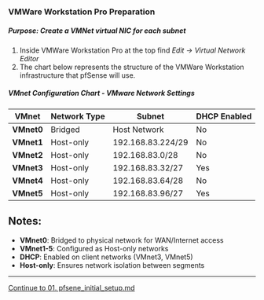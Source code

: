 ### VMWare Workstation Pro Preparation
##### Purpose: Create a VMNet virtual NIC for each subnet
1. Inside VMWare Workstation Pro at the top find *Edit → Virtual Network Editor*
2. The chart below represents the structure of the VMWare Workstation infrastructure that pfSense will use.
##### VMnet Configuration Chart - VMware Network Settings

| VMnet | Network Type | Subnet | DHCP Enabled |
|---|---|---|---|
| **VMnet0** | Bridged | Host Network | No |
| **VMnet1** | Host-only | 192.168.83.224/29 | No |
| **VMnet2** | Host-only | 192.168.83.0/28 | No |
| **VMnet3** | Host-only | 192.168.83.32/27 | Yes |
| **VMnet4** | Host-only | 192.168.83.64/28 | No |
| **VMnet5** | Host-only | 192.168.83.96/27 | Yes |

## Notes:
- **VMnet0**: Bridged to physical network for WAN/Internet access
- **VMnet1-5**: Configured as Host-only networks
- **DHCP**: Enabled on client networks (VMnet3, VMnet5)
- **Host-only**: Ensures network isolation between segments

---

[Continue to 01. pfsene_initial_setup.md](https://github.com/nickbruggen90/LabsVol8021Q/blob/main/Project%201.0%3A%20pfSense%20%2B%20NetOps%20Foundation/02.%20ubuntu_configuration_setup.md)
